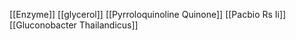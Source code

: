 [[Enzyme]]
[[glycerol]]
[[Pyrroloquinoline Quinone]]
[[Pacbio Rs Ii]]
[[Gluconobacter Thailandicus]]
